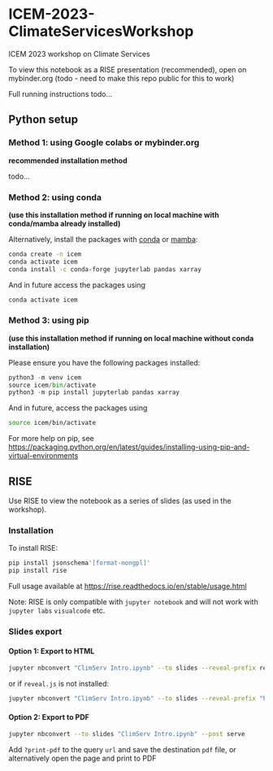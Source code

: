 # ICEM-2023-ClimateServicesWorkshop
ICEM 2023 workshop on Climate Services

To view this notebook as a RISE presentation (recommended), open on mybinder.org (todo - need to make this repo public for this to work)

Full running instructions todo...

## Python setup

### Method 1: using Google colabs or mybinder.org

**recommended installation method**

todo...

### Method 2: using conda

**(use this installation method if running on local machine with conda/mamba already installed)**

Alternatively, install the packages with [conda](https://docs.conda.io/en/latest) or [mamba](https://mamba.readthedocs.io/en/latest/user_guide/mamba.html):

```zsh
conda create -n icem
conda activate icem
conda install -c conda-forge jupyterlab pandas xarray
```

And in future access the packages using

```zsh
conda activate icem
```

### Method 3: using pip

**(use this installation method if running on local machine without conda installation)**

Please ensure you have the following packages installed:

```python
python3 -m venv icem
source icem/bin/activate
python3 -m pip install jupyterlab pandas xarray
```

And in future, access the packages using

```zsh
source icem/bin/activate
```
For more help on pip, see https://packaging.python.org/en/latest/guides/installing-using-pip-and-virtual-environments


## RISE

Use RISE to view the notebook as a series of slides (as used in the workshop).

### Installation

To install RISE:

```zsh
pip install jsonschema'[format-nongpl]'
pip install rise
```

Full usage available at https://rise.readthedocs.io/en/stable/usage.html

Note: RISE is only compatible with `jupyter notebook` and will not work with `jupyter labs` `visualcode` etc.

### Slides export

#### Option 1: Export to HTML

```zsh
jupyter nbconvert "ClimServ Intro.ipynb" --to slides --reveal-prefix reveal.js
```

or if `reveal.js` is not installed:

```zsh
jupyter nbconvert "ClimServ Intro.ipynb" --to slides --reveal-prefix "http://cdnjs.cloudflare.com/ajax/libs/reveal.js/3.3.0"
```

#### Option 2: Export to PDF

```zsh
jupyter nbconvert --to slides "ClimServ Intro.ipynb" --post serve
```

Add `?print-pdf` to the query `url` and save the destination `pdf` file, or alternatively open the page and print to PDF
